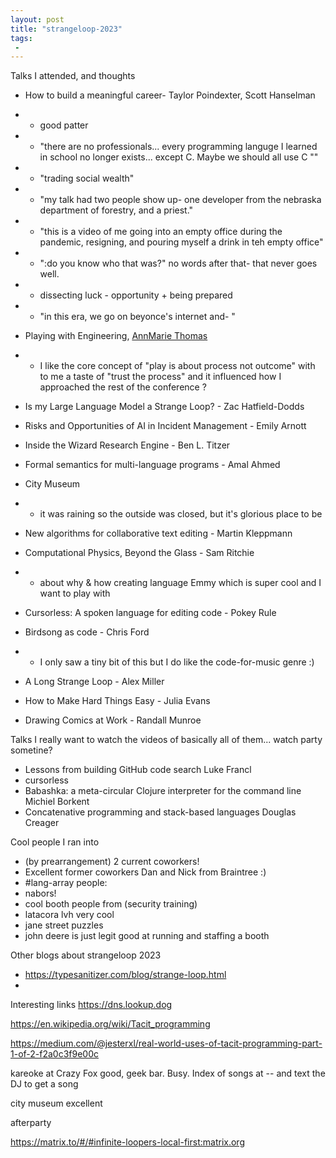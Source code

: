 ```yaml
---
layout: post
title: "strangeloop-2023"
tags:
 -
---
```



Talks I attended, and thoughts
- How to build a meaningful career- Taylor Poindexter, Scott Hanselman
- - good patter
- - "there are no professionals... every programming languge I learned in school no longer exists... except C. Maybe we should all use C <joking>""
- - "trading social wealth"
- - "my talk had two people show up- one developer from the nebraska department of forestry, and a priest."
- - "this is a video of me going into an empty office during the pandemic, resigning, and pouring myself a drink in teh empty office"
- - ":do you know who that was?" no words after that- that never goes well. 
- - dissecting luck - opportunity + being prepared
- - "in this era, we go on beyonce's internet and- "


- Playing with Engineering, [AnnMarie Thomas](https://www.annmarie-thomas.com/about)
- - I like the core concept of "play is about process not outcome" with to me a taste of "trust the process" and it influenced how I approached the rest of the conference
? 
- Is my Large Language Model a Strange Loop? - Zac Hatfield-Dodds
- Risks and Opportunities of AI in Incident Management - Emily Arnott
- Inside the Wizard Research Engine - Ben L. Titzer
- Formal semantics for multi-language programs - Amal Ahmed
- City Museum
- - it was raining so the outside was closed, but it's glorious place to be
- New algorithms for collaborative text editing - Martin Kleppmann
- Computational Physics, Beyond the Glass - Sam Ritchie
- - about why & how creating language Emmy which is super cool and I want to play with
- Cursorless: A spoken language for editing code - Pokey Rule
- Birdsong as code - Chris Ford
- - I only saw a tiny bit of this but I do like the code-for-music genre :) 

- A Long Strange Loop - Alex Miller
- How to Make Hard Things Easy - Julia Evans
- Drawing Comics at Work - Randall Munroe


Talks I really want to watch the videos of 
basically all of them... watch party sometine? 	
- Lessons from building GitHub code search
Luke Francl
- cursorless
- Babashka: a meta-circular Clojure interpreter for the command line
Michiel Borkent
- Concatenative programming and stack-based languages
Douglas Creager


Cool people I ran into
- (by prearrangement) 2 current coworkers!
- Excellent former coworkers Dan and Nick from Braintree :) 
- #lang-array people: 
- nabors!
- cool booth people from (security training)
- latacora lvh very cool
- jane street puzzles
- john deere is just legit good at running and staffing a booth


Other blogs about strangeloop 2023
- https://typesanitizer.com/blog/strange-loop.html
- 


Interesting links
https://dns.lookup.dog

https://en.wikipedia.org/wiki/Tacit_programming

https://medium.com/@jesterxl/real-world-uses-of-tacit-programming-part-1-of-2-f2a0c3f9e00c


kareoke at Crazy Fox good, geek bar. Busy. Index of songs at -- and text the DJ to get a song 

city museum excellent



afterparty 

https://matrix.to/#/#infinite-loopers-local-first:matrix.org